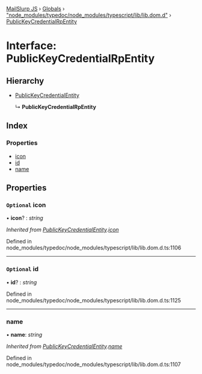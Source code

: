 [MailSlurp JS](../README.md) › [Globals](../globals.md) › ["node_modules/typedoc/node_modules/typescript/lib/lib.dom.d"](../modules/_node_modules_typedoc_node_modules_typescript_lib_lib_dom_d_.md) › [PublicKeyCredentialRpEntity](_node_modules_typedoc_node_modules_typescript_lib_lib_dom_d_.publickeycredentialrpentity.md)

# Interface: PublicKeyCredentialRpEntity

## Hierarchy

* [PublicKeyCredentialEntity](_node_modules_typedoc_node_modules_typescript_lib_lib_dom_d_.publickeycredentialentity.md)

  ↳ **PublicKeyCredentialRpEntity**

## Index

### Properties

* [icon](_node_modules_typedoc_node_modules_typescript_lib_lib_dom_d_.publickeycredentialrpentity.md#optional-icon)
* [id](_node_modules_typedoc_node_modules_typescript_lib_lib_dom_d_.publickeycredentialrpentity.md#optional-id)
* [name](_node_modules_typedoc_node_modules_typescript_lib_lib_dom_d_.publickeycredentialrpentity.md#name)

## Properties

### `Optional` icon

• **icon**? : *string*

*Inherited from [PublicKeyCredentialEntity](_node_modules_typedoc_node_modules_typescript_lib_lib_dom_d_.publickeycredentialentity.md).[icon](_node_modules_typedoc_node_modules_typescript_lib_lib_dom_d_.publickeycredentialentity.md#optional-icon)*

Defined in node_modules/typedoc/node_modules/typescript/lib/lib.dom.d.ts:1106

___

### `Optional` id

• **id**? : *string*

Defined in node_modules/typedoc/node_modules/typescript/lib/lib.dom.d.ts:1125

___

###  name

• **name**: *string*

*Inherited from [PublicKeyCredentialEntity](_node_modules_typedoc_node_modules_typescript_lib_lib_dom_d_.publickeycredentialentity.md).[name](_node_modules_typedoc_node_modules_typescript_lib_lib_dom_d_.publickeycredentialentity.md#name)*

Defined in node_modules/typedoc/node_modules/typescript/lib/lib.dom.d.ts:1107
